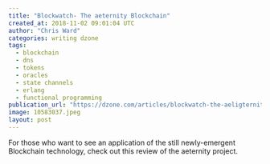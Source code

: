```yaml
---
title: "Blockwatch- The aeternity Blockchain"
created_at: 2018-11-02 09:01:04 UTC
author: "Chris Ward"
categories: writing dzone
tags:
  - blockchain
  - dns
  - tokens
  - oracles
  - state channels
  - erlang
  - functional programming
publication_url: "https://dzone.com/articles/blockwatch-the-aeligternity-blockchain"
image: 10583037.jpeg
layout: post
---
```

For those who want to see an application of the still newly-emergent Blockchain technology, check out this review of the aeternity project.


